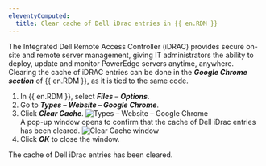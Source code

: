 ```yaml
---
eleventyComputed:
  title: Clear cache of Dell iDrac entries in {{ en.RDM }}
---
```

The Integrated Dell Remote Access Controller (iDRAC) provides secure on-site and remote server management, giving IT administrators the ability to deploy, update and monitor PowerEdge servers anytime, anywhere. Clearing the cache of iDRAC entries can be done in the ***Google Chrome section*** of {{ en.RDM }}, as it is tied to the same code.

1. In {{ en.RDM }}, select ***Files*** – ***Options***.
1. Go to ***Types – Website – Google Chrome***.
1. Click ***Clear Cache***.
![Types – Website – Google Chrome](https://cdnweb.devolutions.net/docs/docs_en_kb_KB6059.png)  
A pop-up window opens to confirm that the cache of Dell iDrac entries has been cleared.
![Clear Cache window](https://cdnweb.devolutions.net/docs/docs_en_kb_KB6060.png)  
1. Click ***OK*** to close the window.  

The cache of Dell iDrac entries has been cleared.